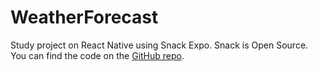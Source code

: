 # WeatherForecast

Study project on React Native using Snack Expo.
Snack is Open Source. You can find the code on the [GitHub repo](https://github.com/expo/snack).
